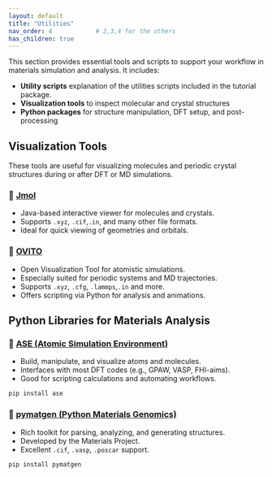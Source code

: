```yaml
---
layout: default
title: "Utilities"
nav_order: 4            # 2,3,4 for the others
has_children: true
---
```

This section provides essential tools and scripts to support your workflow in materials simulation and analysis. It includes:

-  **Utility scripts** explanation of the utilities scripts included in the tutorial package.
-  **Visualization tools** to inspect molecular and crystal structures
-  **Python packages** for structure manipulation, DFT setup, and post-processing

##  Visualization Tools

These tools are useful for visualizing molecules and periodic crystal structures during or after DFT or MD simulations.

### 🔹 [Jmol](http://jmol.sourceforge.net/)
- Java-based interactive viewer for molecules and crystals.
- Supports `.xyz`, `.cif`,`.in`, and many other file formats.
- Ideal for quick viewing of geometries and orbitals.

### 🔹 [OVITO](https://www.ovito.org/)
- Open Visualization Tool for atomistic simulations.
- Especially suited for periodic systems and MD trajectories.
- Supports `.xyz`, `.cfg`, `.lammps`,`.in` and more.
- Offers scripting via Python for analysis and animations.



##  Python Libraries for Materials Analysis

### 🔸 [ASE (Atomic Simulation Environment)](https://wiki.fysik.dtu.dk/ase/)
- Build, manipulate, and visualize atoms and molecules.
- Interfaces with most DFT codes (e.g., GPAW, VASP, FHI-aims).
- Good for scripting calculations and automating workflows.

```bash
pip install ase
````

### 🔸 [pymatgen (Python Materials Genomics)](https://pymatgen.org/)

* Rich toolkit for parsing, analyzing, and generating structures.
* Developed by the Materials Project.
* Excellent `.cif`, `.vasp`, `.poscar` support.

```bash
pip install pymatgen
```